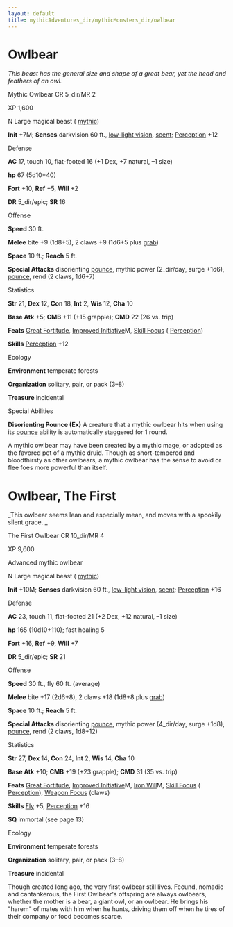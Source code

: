 ```yaml
---
layout: default
title: mythicAdventures_dir/mythicMonsters_dir/owlbear
---
```

# Owlbear

_This beast has the general size and shape of a great bear, yet the head and feathers of an owl._

Mythic Owlbear CR 5_dir/MR 2

XP 1,600

N Large magical beast ( [mythic](../mythicAdventures_dir/mythicMonsters#_mythic-subtype))

**Init** +7M; **Senses** darkvision 60 ft., [low-light vision](../monsters_dir/universalMonsterRules#_low-light-vision), [scent](../monsters_dir/universalMonsterRules#_scent); [Perception](../skills_dir/perception#_perception) +12

Defense

**AC** 17, touch 10, flat-footed 16 (+1 Dex, +7 natural, –1 size)

**hp** 67 (5d10+40)

**Fort** +10, **Ref** +5, **Will** +2

**DR** 5_dir/epic; **SR** 16

Offense

**Speed** 30 ft.

**Melee** bite +9 (1d8+5), 2 claws +9 (1d6+5 plus [grab](../monsters_dir/universalMonsterRules#_grab))

**Space** 10 ft.; **Reach** 5 ft.

**Special Attacks** disorienting [pounce](../monsters_dir/universalMonsterRules#_pounce), mythic power (2_dir/day, surge +1d6), [pounce](../monsters_dir/universalMonsterRules#_pounce), rend (2 claws, 1d6+7)

Statistics

**Str** 21, **Dex** 12, **Con** 18, **Int** 2, **Wis** 12, **Cha** 10

**Base Atk** +5; **CMB** +11 (+15 grapple); **CMD** 22 (26 vs. trip)

**Feats** [Great Fortitude](../feats#_great-fortitude), [Improved Initiative](../mythicAdventures_dir/mythicFeats#_improved-initiative-mythic)M, [Skill Focus](../feats#_skill-focus) ( [Perception](../skills_dir/perception#_perception))

**Skills** [Perception](../skills_dir/perception#_perception) +12

Ecology

**Environment** temperate forests

**Organization** solitary, pair, or pack (3–8)

**Treasure** incidental

Special Abilities

**Disorienting Pounce (Ex)** A creature that a mythic owlbear hits when using its [pounce](../monsters_dir/universalMonsterRules#_pounce) ability is automatically staggered for 1 round.

A mythic owlbear may have been created by a mythic mage, or adopted as the favored pet of a mythic druid. Though as short-tempered and bloodthirsty as other owlbears, a mythic owlbear has the sense to avoid or flee foes more powerful than itself.

# Owlbear, The First

_This owlbear seems lean and especially mean, and moves with a spookily silent grace. _

The First Owlbear CR 10_dir/MR 4

XP 9,600

Advanced mythic owlbear

N Large magical beast ( [mythic](../mythicAdventures_dir/mythicMonsters#_mythic-subtype))

**Init** +10M; **Senses** darkvision 60 ft., [low-light vision](../monsters_dir/universalMonsterRules#_low-light-vision), [scent](../monsters_dir/universalMonsterRules#_scent); [Perception](../skills_dir/perception#_perception) +16

Defense

**AC** 23, touch 11, flat-footed 21 (+2 Dex, +12 natural, –1 size)

**hp** 165 (10d10+110); fast healing 5

**Fort** +16, **Ref** +9, **Will** +7

**DR** 5_dir/epic; **SR** 21

Offense

**Speed** 30 ft., fly 60 ft. (average)

**Melee** bite +17 (2d6+8), 2 claws +18 (1d8+8 plus [grab](../monsters_dir/universalMonsterRules#_grab))

**Space** 10 ft.; **Reach** 5 ft.

**Special Attacks** disorienting [pounce](../monsters_dir/universalMonsterRules#_pounce), mythic power (4_dir/day, surge +1d8), [pounce](../monsters_dir/universalMonsterRules#_pounce), rend (2 claws, 1d8+12)

Statistics

**Str** 27, **Dex** 14, **Con** 24, **Int** 2, **Wis** 14, **Cha** 10

**Base Atk** +10; **CMB** +19 (+23 grapple); **CMD** 31 (35 vs. trip)

**Feats** [Great Fortitude](../feats#_great-fortitude), [Improved Initiative](../mythicAdventures_dir/mythicFeats#_improved-initiative-mythic)M, [Iron Will](../mythicAdventures_dir/mythicFeats#_iron-will-mythic)M, [Skill Focus](../feats#_skill-focus) ( [Perception](../skills_dir/perception#_perception)), [Weapon Focus](../feats#_weapon-focus) (claws)

**Skills** [Fly](../skills_dir/fly#_fly) +5, [Perception](../skills_dir/perception#_perception) +16

**SQ** immortal (see page 13)

Ecology

**Environment** temperate forests

**Organization** solitary, pair, or pack (3–8)

**Treasure** incidental

Though created long ago, the very first owlbear still lives. Fecund, nomadic and cantankerous, the First Owlbear's offspring are always owlbears, whether the mother is a bear, a giant owl, or an owlbear. He brings his "harem" of mates with him when he hunts, driving them off when he tires of their company or food becomes scarce.

